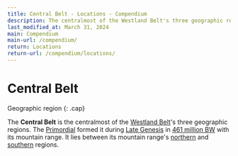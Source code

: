 ```yaml
---
title: Central Belt - Locations - Compendium
description: The centralmost of the Westland Belt's three geographic regions
last_modified_at: March 31, 2024
main: Compendium
main-url: /compendium/
return: Locations
return-url: /compendium/locations/
---
```


# Central Belt
Geographic region
{: .cap}

The **Central Belt** is the centralmost of the [Westland Belt](/compendium/locations/westland-belt/)'s three geographic regions. The [Primordial](/compendium/creatures/primordial/) formed it during [Late Genesis](/compendium/events/genesis/#late-genesis) in [461 million BW](/compendium/events/genesis/#461-million-bw) with its mountain range. It lies between its mountain range's [northern](/compendium/locations/northern-belt/) and [southern](/compendium/locations/southern-belt/) regions.